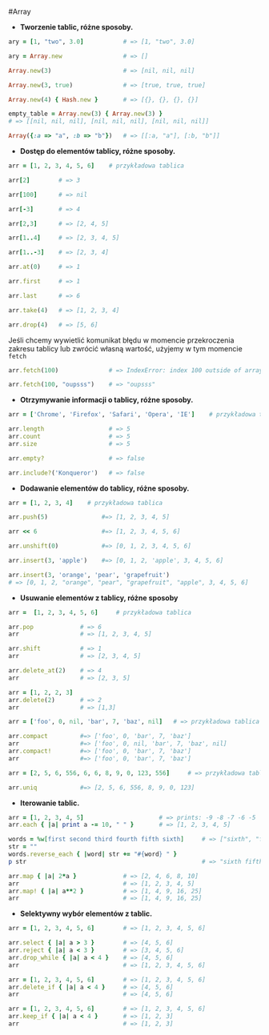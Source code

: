 #Array
* __Tworzenie tablic, różne sposoby.__

```ruby
ary = [1, "two", 3.0]           # => [1, "two", 3.0]
```
```ruby
ary = Array.new                 # => []
```
```ruby   
Array.new(3)                    # => [nil, nil, nil] 
```
```ruby
Array.new(3, true)              # => [true, true, true]
```
```ruby
Array.new(4) { Hash.new }       # => [{}, {}, {}, {}]
```
```ruby
empty_table = Array.new(3) { Array.new(3) }
# => [[nil, nil, nil], [nil, nil, nil], [nil, nil, nil]]
```
```ruby
Array({:a => "a", :b => "b"})   # => [[:a, "a"], [:b, "b"]]
```

* __Dostęp do elementów tablicy, różne sposoby.__

```ruby
arr = [1, 2, 3, 4, 5, 6]    # przykładowa tablica
```
```ruby
arr[2]        # => 3
```
```ruby
arr[100]      # => nil
```
```ruby
arr[-3]       # => 4
```
```ruby
arr[2,3]      # => [2, 4, 5]
```
```ruby
arr[1..4]     # => [2, 3, 4, 5]
```
```ruby
arr[1..-3]    # => [2, 3, 4]
```
```ruby
arr.at(0)     # => 1
```
```ruby
arr.first     # => 1
```
```ruby
arr.last      # => 6
```
```ruby
arr.take(4)   # => [1, 2, 3, 4]
```
```ruby
arr.drop(4)   # => [5, 6]
```

Jeśli chcemy wywietlić komunikat błędu w momencie przekroczenia zakresu tablicy lub zwrócić własną wartość,
użyjemy w tym momencie `fetch`

```ruby
arr.fetch(100)              # => IndexError: index 100 outside of array bounds: -6...6
```
```ruby
arr.fetch(100, "oupsss")    # => "oupsss"
```

* __Otrzymywanie informacji o tablicy, różne sposoby.__

```ruby
arr = ['Chrome', 'Firefox', 'Safari', 'Opera', 'IE']    # przykładowa tabela
```
```ruby
arr.length                  # => 5
arr.count                   # => 5
arr.size                    # => 5
```
```ruby
arr.empty?                  # => false
```
```ruby
arr.include?('Konqueror')   # => false
```
* __Dodawanie elementów do tablicy, różne sposoby.__

```ruby
arr = [1, 2, 3, 4]    # przykładowa tablica
```
```ruby
arr.push(5)               #=> [1, 2, 3, 4, 5]
```
```ruby
arr << 6                  #=> [1, 2, 3, 4, 5, 6]
```
```ruby
arr.unshift(0)            #=> [0, 1, 2, 3, 4, 5, 6]
```
```ruby
arr.insert(3, 'apple')    #=> [0, 1, 2, 'apple', 3, 4, 5, 6]
```
```ruby
arr.insert(3, 'orange', 'pear', 'grapefruit')
# => [0, 1, 2, "orange", "pear", "grapefruit", "apple", 3, 4, 5, 6]
```

* __Usuwanie elementów z tablicy, różne sposoby__

```ruby
arr =  [1, 2, 3, 4, 5, 6]     # przykładowa tablica
```
```ruby
arr.pop             # => 6
arr                 # => [1, 2, 3, 4, 5]
```
```ruby
arr.shift           # => 1
arr                 # => [2, 3, 4, 5]
```
```ruby
arr.delete_at(2)    # => 4
arr                 # => [2, 3, 5]
```
```ruby
arr = [1, 2, 2, 3]
arr.delete(2)       # => 2
arr                 # => [1,3]
```
```ruby
arr = ['foo', 0, nil, 'bar', 7, 'baz', nil]   # => przykładowa tablica
```
```ruby
arr.compact         #=> ['foo', 0, 'bar', 7, 'baz']
arr                 #=> ['foo', 0, nil, 'bar', 7, 'baz', nil]
arr.compact!        #=> ['foo', 0, 'bar', 7, 'baz']
arr                 #=> ['foo', 0, 'bar', 7, 'baz']
```
```ruby
arr = [2, 5, 6, 556, 6, 6, 8, 9, 0, 123, 556]     # => przykładowa tablica
```
```ruby
arr.uniq            #=> [2, 5, 6, 556, 8, 9, 0, 123]
```
* __Iterowanie tablic.__

```ruby
arr = [1, 2, 3, 4, 5]                     # => prints: -9 -8 -7 -6 -5
arr.each { |a| print a -= 10, " " }       # => [1, 2, 3, 4, 5]
```
```ruby
words = %w[first second third fourth fifth sixth]     # => ["sixth", "fifth", "fourth", "third", "second", "first"]
str = ""
words.reverse_each { |word| str += "#{word} " }
p str                                                 # => "sixth fifth fourth third second first "
```
```ruby
arr.map { |a| 2*a }             # => [2, 4, 6, 8, 10]
arr                             # => [1, 2, 3, 4, 5]
arr.map! { |a| a**2 }           # => [1, 4, 9, 16, 25]
arr                             # => [1, 4, 9, 16, 25]
```
* __Selektywny wybór elementów z tablic.__

```ruby
arr = [1, 2, 3, 4, 5, 6]        # => [1, 2, 3, 4, 5, 6] 
```
```ruby
arr.select { |a| a > 3 }        # => [4, 5, 6]
arr.reject { |a| a < 3 }        # => [3, 4, 5, 6]
arr.drop_while { |a| a < 4 }    # => [4, 5, 6]
arr                             # => [1, 2, 3, 4, 5, 6]
```
```ruby
arr = [1, 2, 3, 4, 5, 6]        # => [1, 2, 3, 4, 5, 6]
arr.delete_if { |a| a < 4 }     # => [4, 5, 6]
arr                             # => [4, 5, 6]
```
```ruby
arr = [1, 2, 3, 4, 5, 6]        # => [1, 2, 3, 4, 5, 6]
arr.keep_if { |a| a < 4 }       # => [1, 2, 3]
arr                             # => [1, 2, 3]
```

